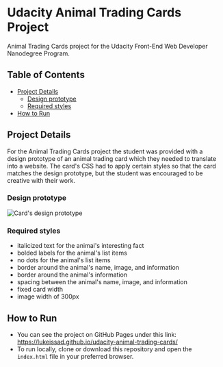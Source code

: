 # Udacity Animal Trading Cards Project

Animal Trading Cards project for the Udacity Front-End Web Developer Nanodegree Program.

## Table of Contents

* [Project Details](#project-details)
  * [Design prototype](#design-prototype)
  * [Required styles](#required-styles)
* [How to Run](#how-to-run)

## Project Details

For the Animal Trading Cards project the student was provided with a design prototype of an animal trading card which they needed to translate into a website. The card's CSS had to apply certain styles so that the card matches the design prototype, but the student was encouraged to be creative with their work.

### Design prototype

![Card's design prototype](https://github.com/lukeissad/udacity-animal-trading-cards/blob/master/images/design-prototype.png)

### Required styles

* italicized text for the animal's interesting fact
* bolded labels for the animal's list items
* no dots for the animal's list items
* border around the animal's name, image, and information
* border around the animal's information
* spacing between the animal's name, image, and information
* fixed card width
* image width of 300px

## How to Run

* You can see the project on GitHub Pages under this link: https://lukeissad.github.io/udacity-animal-trading-cards/
* To run locally, clone or download this repository and open the `index.html` file in your preferred browser.
